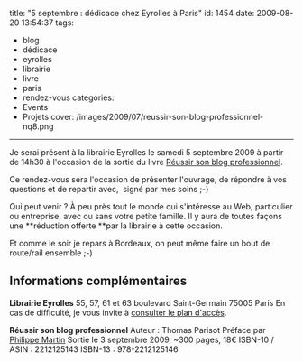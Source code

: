 title: "5 septembre : dédicace chez Eyrolles à Paris"
id: 1454
date: 2009-08-20 13:54:37
tags:
- blog
- dédicace
- eyrolles
- librairie
- livre
- paris
- rendez-vous
categories:
- Events
- Projets
cover: /images/2009/07/reussir-son-blog-professionnel-nq8.png
---

Je serai présent à la librairie Eyrolles le samedi 5 septembre 2009 à partir de 14h30 à l'occasion de la sortie du livre [Réussir son blog professionnel](https://oncletom.io/blog-pro/).

Ce rendez-vous sera l'occasion de présenter l'ouvrage, de répondre à vos questions et de repartir avec,  signé par mes soins ;-)

Qui peut venir ? À peu près tout le monde qui s'intéresse au Web, particulier ou entreprise, avec ou sans votre petite famille.
Il y aura de toutes façons une **réduction offerte **par la librairie à cette occasion.

Et comme le soir je repars à Bordeaux, on peut même faire un bout de route/rail ensemble ;-)

## Informations complémentaires

**Librairie Eyrolles**
55, 57, 61 et 63 boulevard Saint-Germain
75005 Paris
En cas de difficulté, je vous invite à [consulter le plan d'accès](http://www.eyrolles.com/Accueil/Aide/Contact/acces.html).

**Réussir son blog professionnel**
Auteur : Thomas Parisot
Préface par [Philippe Martin](http://www.nayezpaspeur.ca/)
Sortie le 3 septembre 2009, ~300 pages, 18€
ISBN-10 / ASIN : 2212125143
ISBN-13 : 978-2212125146